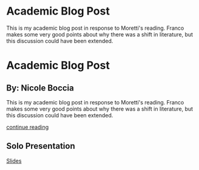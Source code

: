 # Academic Blog Post

This is my academic blog post in response to Moretti's reading. Franco makes some very good points about why there was a shift in literature, but this discussion could have been extended.

# Academic Blog Post

## By: Nicole Boccia

This is my academic blog post in response to Moretti's reading. Franco makes some very good points about why there was a shift in literature, but this discussion could have been extended.

[continue reading](blog)


## Solo Presentation 
[Slides](reveal/slides.html)
